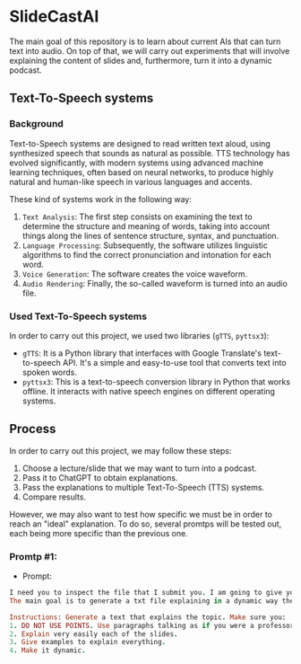# SlideCastAI
The main goal of this repository is to learn about current AIs that can turn text into audio. On top of that, we will carry out experiments that will involve explaining the content of slides and, furthermore, turn it into a dynamic podcast.


## Text-To-Speech systems
### Background
Text-to-Speech systems are designed to read written text aloud, using synthesized speech that sounds as natural as possible. TTS technology has evolved significantly, with modern systems using advanced machine learning techniques, often based on neural networks, to produce highly natural and human-like speech in various languages and accents.

These kind of systems work in the following way:
1. `Text Analysis`: The first step consists on examining the text to determine the structure and meaning of words, taking into account things along the lines of sentence structure, syntax, and punctuation.
2. `Language Processing`: Subsequently, the software utilizes linguistic algorithms to find the correct pronunciation and intonation for each word.
3. `Voice Generation`: The software creates the voice waveform.
4. `Audio Rendering`: Finally, the so-called waveform is turned into an audio file.

### Used Text-To-Speech systems
In order to carry out this project, we used two libraries (`gTTS`, `pyttsx3`):
- `gTTS`: It is a Python library that interfaces with Google Translate's text-to-speech API. It's a simple and easy-to-use tool that converts text into spoken words.
- `pyttsx3`: This is a text-to-speech conversion library in Python that works offline. It interacts with native speech engines on different operating systems.


## Process
In order to carry out this project, we may follow these steps:
1. Choose a lecture/slide that we may want to turn into a podcast.
2. Pass it to ChatGPT to obtain explanations.
3. Pass the explanations to multiple Text-To-Speech (TTS) systems.
4. Compare results.

However, we may also want to test how specific we must be in order to reach an "ideal" explanation. To do so, several promtps will be tested out, each being more specific than the previous one.

### Promtp #1:
- Prompt:
```ruby
I need you to inspect the file that I submit you. I am going to give you some instructions that I want you to follow strictly.
The main goal is to generate a txt file explaining in a dynamic way the slides/lectures I give you.

Instructions: Generate a text that explains the topic. Make sure you:
1. DO NOT USE POINTS. Use paragraphs talking as if you were a professor. 
2. Explain very easily each of the slides.
3. Give examples to explain everything.
4. Make it dynamic.
```

